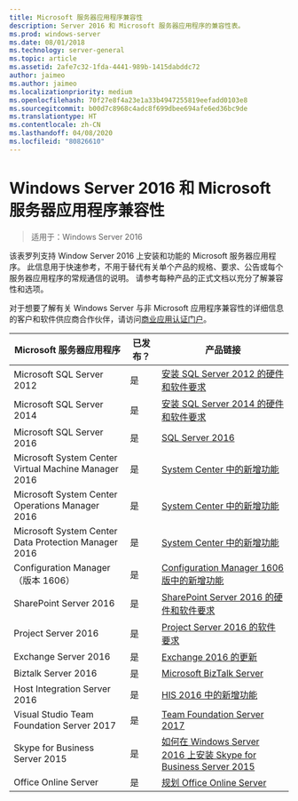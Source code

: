 ```yaml
---
title: Microsoft 服务器应用程序兼容性
description: Server 2016 和 Microsoft 服务器应用程序的兼容性表。
ms.prod: windows-server
ms.date: 08/01/2018
ms.technology: server-general
ms.topic: article
ms.assetid: 2afe7c32-1fda-4441-989b-1415dabddc72
author: jaimeo
ms.author: jaimeo
ms.localizationpriority: medium
ms.openlocfilehash: 70f27e8f4a23e1a33b4947255819eefadd0103e8
ms.sourcegitcommit: b00d7c8968c4adc8f699dbee694afe6ed36bc9de
ms.translationtype: HT
ms.contentlocale: zh-CN
ms.lasthandoff: 04/08/2020
ms.locfileid: "80826610"
---
```

# <a name="windows-server-2016-and-microsoft-server-application-compatibility"></a>Windows Server 2016 和 Microsoft 服务器应用程序兼容性

>适用于：Windows Server 2016

该表罗列支持 Window Server 2016 上安装和功能的 Microsoft 服务器应用程序。 此信息用于快速参考，不用于替代有关单个产品的规格、要求、公告或每个服务器应用程序的常规通信的说明。 请参考每种产品的正式文档以充分了解兼容性和选项。

对于想要了解有关 Windows Server 与非 Microsoft 应用程序兼容性的详细信息的客户和软件供应商合作伙伴，请访问[商业应用认证门户](https://commercialappcertification.microsoft.com/)。

|Microsoft 服务器应用程序|    已发布？|    产品链接|
|-------------------------------------|--------------------------------------------|-------------------|
|Microsoft SQL Server 2012|是| [安装 SQL Server 2012 的硬件和软件要求](https://msdn.microsoft.com/library/ms143506(v=sql.110).aspx)|
|Microsoft SQL Server 2014|是|[安装 SQL Server 2014 的硬件和软件要求](https://msdn.microsoft.com/library/ms143506(SQL.120).aspx)|
|Microsoft SQL Server 2016|    是|    [SQL Server 2016](https://www.microsoft.com/cloud-platform/sql-server)| 
|Microsoft System Center Virtual Machine Manager 2016|    是|    [System Center 中的新增功能](https://technet.microsoft.com/system-center-docs/get-started/what-s-new-in-system-center)|
|Microsoft System Center Operations Manager 2016|    是|    [System Center 中的新增功能](https://technet.microsoft.com/system-center-docs/get-started/what-s-new-in-system-center)|
|Microsoft System Center Data Protection Manager 2016|    是|    [System Center 中的新增功能](https://technet.microsoft.com/system-center-docs/get-started/what-s-new-in-system-center)|
|Configuration Manager（版本 1606）|    是|    [Configuration Manager 1606 版中的新增功能](https://technet.microsoft.com/library/mt752488.aspx)|  
|SharePoint Server 2016|    是|    [SharePoint Server 2016 的硬件和软件要求](https://technet.microsoft.com/library/cc262485(v=office.16).aspx)|
|Project Server 2016|    是|    [Project Server 2016 的软件要求](https://technet.microsoft.com/library/ee683978(v=office.16).aspx)|
|Exchange Server 2016|    是|    [Exchange 2016 的更新](https://technet.microsoft.com/library/jj907309(v=exchg.160).aspx)| 
|Biztalk Server 2016|    是|    [Microsoft BizTalk Server](https://www.microsoft.com/cloud-platform/biztalk)|
|Host Integration Server 2016|    是|    [HIS 2016 中的新增功能](https://msdn.microsoft.com/library/mt670807.aspx)|
|Visual Studio Team Foundation Server 2017|    是|    [Team Foundation Server 2017](https://www.visualstudio.com/news/releasenotes/tfs2017-relnotes)| 
|Skype for Business Server 2015|    是|    [如何在 Windows Server 2016 上安装 Skype for Business Server 2015](https://support.microsoft.com/en-gb/help/4015888/how-to-install-skype-for-business-server-2015-on-windows-server-2016)|
|Office Online Server|   是|  [规划 Office Online Server](https://technet.microsoft.com/library/jj219435(v=office.16).aspx)|


